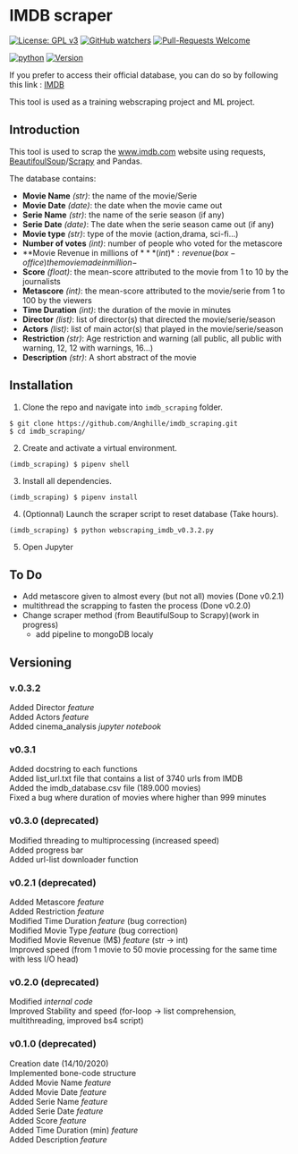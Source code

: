 # IMDB scraper

[![License: GPL v3](https://img.shields.io/badge/License-GPLv3-blue.svg)](https://www.gnu.org/licenses/gpl-3.0)
[![GitHub watchers](https://img.shields.io/badge/Watchers-1-blue)](https://github.com/Anghille/imdb/watchers)
[![Pull-Requests Welcome](https://img.shields.io/badge/Pull%20Request-Welcome-blue)](https://github.com/Anghille/imdb/pulls)

[![python](https://img.shields.io/badge/Made%20with-Python-blue)](https://www.python.org/)
[![Version](https://img.shields.io/badge/Version-v0.3.2-blue)](https://github.com/Anghille/imdb#versioning)

If you prefer to access their official database, you can do so by following this link : [IMDB](https://www.imdb.com/interfaces/)

This tool is used as a training webscraping project and ML project.


## Introduction

This tool is used to scrap the www.imdb.com website using requests, [BeautifoulSoup](https://www.crummy.com/software/BeautifulSoup/)/[Scrapy](https://github.com/scrapy/scrapy) and Pandas.

The database contains:
* **Movie Name** *(str)*: the name of the movie/Serie
* **Movie Date** *(date)*: the date when the movie came out  
* **Serie Name** *(str)*: the name of the serie season (if any)  
* **Serie Date** *(date)*: The date when the serie season came out (if any)  
* **Movie type** *(str)*: type of the movie (action,drama, sci-fi...)
* **Number of votes** *(int)*: number of people who voted for the metascore
* **Movie Revenue in millions of $** *(int)*: revenue (box-office) the movie made in million-$
* **Score** *(float)*: the mean-score attributed to the movie from 1 to 10 by the journalists
* **Metascore** *(int)*: the mean-score attributed to the movie/serie from 1 to 100 by the viewers
* **Time Duration** *(int)*: the duration of the movie in minutes
* **Director** *(list)*: list of director(s) that directed the movie/serie/season
* **Actors** *(list)*: list of main actor(s) that played in the movie/serie/season 
* **Restriction** *(str)*: Age restriction and warning (all public, all public with warning, 12, 12 with warnings, 16...)
* **Description** *(str)*: A short abstract of the movie

## Installation

1. Clone the repo and navigate into `imdb_scraping` folder.
```
$ git clone https://github.com/Anghille/imdb_scraping.git
$ cd imdb_scraping/
```
2. Create and activate a virtual environment.
```
(imdb_scraping) $ pipenv shell
```
3. Install all dependencies.
```
(imdb_scraping) $ pipenv install
```
4. (Optionnal) Launch the scraper script to reset database (Take hours).
```
(imdb_scraping) $ python webscraping_imdb_v0.3.2.py
```  
 5. Open Jupyter  
   
## To Do

* Add metascore given to almost every (but not all) movies (Done v0.2.1)
* multithread the scrapping to fasten the process (Done v0.2.0)
* Change scraper method (from BeautifulSoup to Scrapy)(work in progress)
  * add pipeline to mongoDB localy

## Versioning
### v.0.3.2
Added Director *feature*  
Added Actors *feature*  
Added cinema_analysis *jupyter notebook*

### v0.3.1
Added docstring to each functions  
Added list_url.txt file that contains a list of 3740 urls from IMDB  
Added the imdb_database.csv file (189.000 movies)  
Fixed a bug where duration of movies where higher than 999 minutes  

### v0.3.0 (deprecated)
Modified threading to multiprocessing (increased speed)  
Added progress bar  
Added url-list downloader function

### v0.2.1 (deprecated)

Added Metascore *feature*  
Added Restriction *feature*  
Modified Time Duration *feature* (bug correction)  
Modified Movie Type *feature* (bug correction)  
Modified Movie Revenue (M$) *feature* (str -> int)  
Improved speed (from 1 movie to 50 movie processing for the same time with less I/O head)  


### v0.2.0 (deprecated)

Modified *internal code*  
Improved Stability and speed (for-loop -> list comprehension, multithreading, improved bs4 script)  


### v0.1.0 (deprecated)

Creation date (14/10/2020)  
Implemented bone-code structure  
Added Movie Name *feature*  
Added Movie Date *feature*  
Added Serie Name *feature*  
Added Serie Date *feature*  
Added Score *feature*  
Added Time Duration (min) *feature*  
Added Description *feature*  

